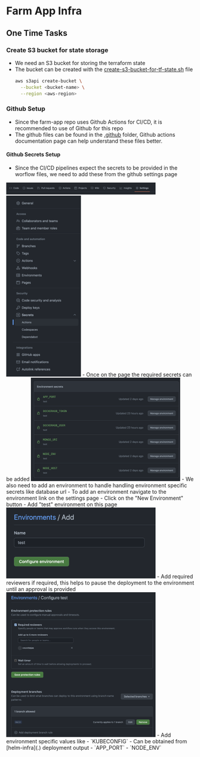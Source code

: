 # Farm App Infra

## One Time Tasks

### Create S3 bucket for state storage
- We need an S3 bucket for storing the terraform state
- The bucket can be created with the [create-s3-bucket-for-tf-state.sh](./scripts/create-s3-bucket-for-tf-state.sh) file
  ```bash
  aws s3api create-bucket \
    --bucket <bucket-name> \
    --region <aws-region>
  ```

### Github Setup
- Since the farm-app repo uses Github Actions for CI/CD, it is recommended to use of Github for this repo
- The github files can be found in the [.github](./github/workflows) folder, Github actions documentation page can help understand these files better.

#### Github Secrets Setup
- Since the CI/CD pipelines expect the secrets to be provided in the worflow files, we need to add these from the github settings page
<img src="./docs/images/settings-link.png" width="400px" />
<img src="./docs/images/secret-actions.png" width="200px" />
- Once on the page the required secrets can be added
<img src="./docs/images/env-secrets.png" width="400px" />
- We also need to add an environment to handle handling environment specific secrets like database url
- To add an environment navigate to the environment link on the settings page
- Click on the "New Environment" button
- Add "test" environment on this page
<img src="./docs/images/add-test-env.png" width="400px" />
- Add required reviewers if required, this helps to pause the deployment to the environment until an approval is provided
<img src="./docs/images/required-reviewers.png" width="400px" />
- Add environment specific values like
  - `KUBECONFIG` - Can be obtained from [helm-infra](.) deployment output
  - `APP_PORT`
  - `NODE_ENV`

